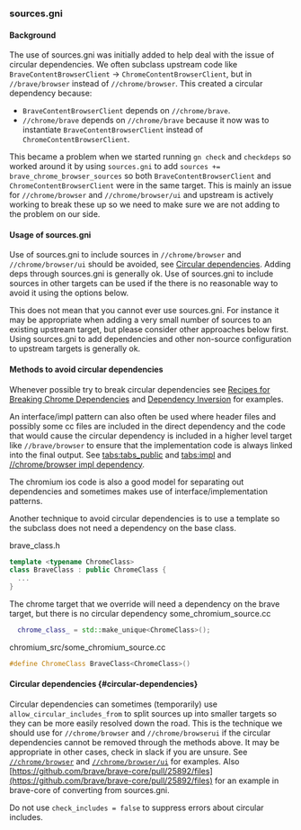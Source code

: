 ### sources.gni

#### Background

The use of sources.gni was initially added to help deal with the issue of
circular dependencies. We often subclass upstream code like
`BraveContentBrowserClient` -> `ChromeContentBrowserClient`, but in
`//brave/browser` instead of `//chrome/browser`. This created a circular
dependency because:

- `BraveContentBrowserClient` depends on `//chrome/brave`.
- `//chrome/brave` depends on `//chrome/brave` because it now was to instantiate
  `BraveContentBrowserClient` instead of `ChromeContentBrowserClient`.

This became a problem when we started running `gn check` and `checkdeps` so
worked around it by using `sources.gni` to add
`sources += brave_chrome_browser_sources` so both `BraveContentBrowserClient`
and `ChromeContentBrowserClient` were in the same target. This is mainly an
issue for `//chrome/browser` and `//chrome/browser/ui` and upstream is actively
working to break these up so we need to make sure we are not adding to the
problem on our side.

#### Usage of sources.gni

Use of sources.gni to include sources in `//chrome/browser` and
`//chrome/browser/ui` should be avoided, see [Circular
dependencies](#circular-dependencies). Adding deps through sources.gni is
generally ok. Use of sources.gni to include sources in other targets can be used
if the there is no reasonable way to avoid it using the options below.

This does not mean that you cannot ever use sources.gni. For instance it may be
appropriate when adding a very small number of sources to an existing upstream
target, but please consider other approaches below first. Using sources.gni to
add dependencies and other non-source configuration to upstream targets is
generally ok.

#### Methods to avoid circular dependencies

Whenever possible try to break circular dependencies see
[Recipes for Breaking Chrome Dependencies](https://www.chromium.org/developers/design-documents/cookbook/#recipes-for-breaking-chrome-dependencies) and
[Dependency Inversion](https://www.chromium.org/developers/design-documents/cookbook/#dependency-inversion) for examples.

An interface/impl pattern can also often be used where header files and possibly
some cc files are included in the direct dependency and the code that would
cause the circular dependency is included in a higher level target like
`//brave/browser` to ensure that the implementation code is always linked into
the final output. See [tabs:tabs_public](https://source.chromium.org/chromium/chromium/src/+/main:chrome/browser/ui/tabs/BUILD.gn;l=12;drc=ad947f73e5449afe74659d107eb34e2521bee100) and [tabs:impl](https://source.chromium.org/chromium/chromium/src/+/main:chrome/browser/ui/tabs/BUILD.gn;l=300;drc=ad947f73e5449afe74659d107eb34e2521bee100) and [//chrome/browser impl
dependency](https://source.chromium.org/chromium/chromium/src/+/main:chrome/browser/BUILD.gn;l=4378;drc=265bc11af3dc764e0f59f93016aa350bbfa5f814).

The chromium ios code is also a good model for separating out dependencies and
sometimes makes use of interface/implementation patterns.

Another technique to avoid circular dependencies is to use a template so the
subclass does not need a dependency on the base class.

brave_class.h
```cpp
template <typename ChromeClass>
class BraveClass : public ChromeClass {
  ...
}
```

The chrome target that we override will need a dependency on the brave target,
but there is no circular dependency some_chromium_source.cc
```cpp
  chrome_class_ = std::make_unique<ChromeClass>();
```

chromium_src/some_chromium_source.cc
```cpp
#define ChromeClass BraveClass<ChromeClass>()
```

#### Circular dependencies {#circular-dependencies}

Circular dependencies can sometimes (temporarily) use
`allow_circular_includes_from` to split sources up into smaller targets so they
can be more easily resolved down the road. This is the technique we should use
for `//chrome/browser` and `//chrome/browserui` if the circular dependencies
cannot be removed through the methods above. It may be appropriate in other
cases, check in slack if you are unsure. See [`//chrome/browser`](https://source.chromium.org/chromium/chromium/src/+/main:chrome/browser/BUILD.gn;l=3524;drc=80bd94ca218b30eb74a107ea54b469d79b25f16d) and
[`//chrome/browser/ui`](https://source.chromium.org/chromium/chromium/src/+/main:chrome/browser/ui/BUILD.gn;l=5752;drc=fe55ddc4724a631b7e1752ac29310cfb3de4a8c5) for examples. Also
[https://github.com/brave/brave-core/pull/25892/files](https://github.com/brave/brave-core/pull/25892/files) for an example in brave-core
of converting from sources.gni.

Do not use `check_includes = false` to suppress errors about circular includes.
